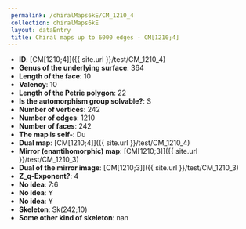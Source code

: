 ```yaml
--- 
 permalink: /chiralMaps6kE/CM_1210_4 
 collection: chiralMaps6kE
 layout: dataEntry
 title: Chiral maps up to 6000 edges - CM[1210;4]
---
```


- **ID**: [CM[1210;4]]({{ site.url }}/test/CM_1210_4)
- **Genus of the underlying surface**: 364
- **Length of the face**: 10
- **Valency**: 10
- **Length of the Petrie polygon**: 22
- **Is the automorphism group solvable?**: S
- **Number of vertices**: 242
- **Number of edges**: 1210
- **Number of faces**: 242
- **The map is self-**: Du
- **Dual map**: [CM[1210;4]]({{ site.url }}/test/CM_1210_4)
- **Mirror (enantihomorphic) map**: [CM[1210;3]]({{ site.url }}/test/CM_1210_3)
- **Dual of the mirror image**: [CM[1210;3]]({{ site.url }}/test/CM_1210_3)
- **Z_q-Exponent?**: 4
- **No idea**:  7:6
- **No idea**: Y
- **No idea**: Y
- **Skeleton**: Sk(242;10)
- **Some other kind of skeleton**: nan
